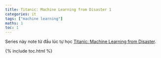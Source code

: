 ```yaml
---
title: Titanic: Machine Learning from Disaster 1
categories: it
tags: ["machine learning"]
maths: 1
toc: 1
---
```


Series này note từ đầu lúc tự học [Titanic: Machine Learning from Disaster](https://www.kaggle.com/c/titanic).

{% include toc.html %}

